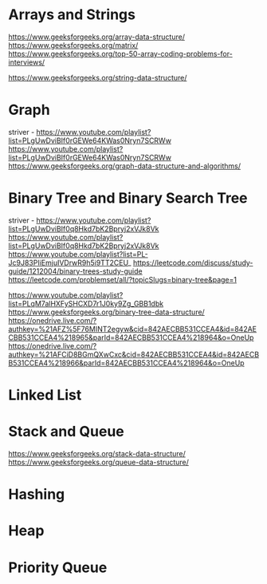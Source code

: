 # Arrays and Strings

https://www.geeksforgeeks.org/array-data-structure/
https://www.geeksforgeeks.org/matrix/
https://www.geeksforgeeks.org/top-50-array-coding-problems-for-interviews/

https://www.geeksforgeeks.org/string-data-structure/

# Graph

striver - https://www.youtube.com/playlist?list=PLgUwDviBIf0rGEWe64KWas0Nryn7SCRWw
https://www.youtube.com/playlist?list=PLgUwDviBIf0rGEWe64KWas0Nryn7SCRWw
https://www.geeksforgeeks.org/graph-data-structure-and-algorithms/

# Binary Tree and Binary Search Tree

striver - https://www.youtube.com/playlist?list=PLgUwDviBIf0q8Hkd7bK2Bpryj2xVJk8Vk
https://www.youtube.com/playlist?list=PLgUwDviBIf0q8Hkd7bK2Bpryj2xVJk8Vk
https://www.youtube.com/playlist?list=PL-Jc9J83PIiEmjuIVDrwR9h5i9TT2CEU_
https://leetcode.com/discuss/study-guide/1212004/binary-trees-study-guide
https://leetcode.com/problemset/all/?topicSlugs=binary-tree&page=1

https://www.youtube.com/playlist?list=PLqM7alHXFySHCXD7r1J0ky9Zg_GBB1dbk
https://www.geeksforgeeks.org/binary-tree-data-structure/
https://onedrive.live.com/?authkey=%21AFZ%5F76MINT2egyw&cid=842AECBB531CCEA4&id=842AECBB531CCEA4%218965&parId=842AECBB531CCEA4%218964&o=OneUp
https://onedrive.live.com/?authkey=%21AFCiD8BGmQXwCxc&cid=842AECBB531CCEA4&id=842AECBB531CCEA4%218966&parId=842AECBB531CCEA4%218964&o=OneUp

# Linked List

# Stack and Queue

https://www.geeksforgeeks.org/stack-data-structure/
https://www.geeksforgeeks.org/queue-data-structure/

# Hashing

# Heap

# Priority Queue
